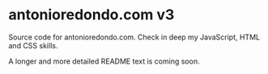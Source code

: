 # antonioredondo.com v3

Source code for antonioredondo.com. Check in deep my JavaScript, HTML and CSS skills.

A longer and more detailed README text is coming soon.
